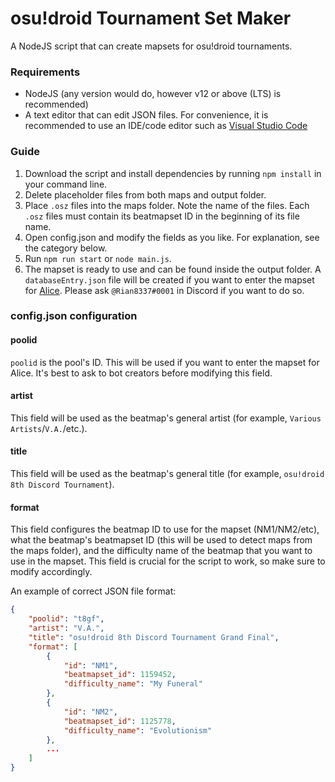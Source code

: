 # osu!droid Tournament Set Maker
A NodeJS script that can create mapsets for osu!droid tournaments.

### Requirements
- NodeJS (any version would do, however v12 or above (LTS) is recommended)
- A text editor that can edit JSON files. For convenience, it is recommended to use an IDE/code editor such as [Visual Studio Code](https://code.visualstudio.com)

### Guide
1. Download the script and install dependencies by running `npm install` in your command line.
2. Delete placeholder files from both maps and output folder.
3. Place `.osz` files into the maps folder. Note the name of the files. Each `.osz` files must contain its beatmapset ID in the beginning of its file name.
4. Open config.json and modify the fields as you like. For explanation, see the category below.
5. Run `npm run start` or `node main.js`.
6. The mapset is ready to use and can be found inside the output folder. A `databaseEntry.json` file will be created if you want to enter the mapset for [Alice](https://github.com/Rian8337/Alice). Please ask `@Rian8337#0001` in Discord if you want to do so.

### config.json configuration
#### poolid
`poolid` is the pool's ID. This will be used if you want to enter the mapset for Alice. It's best to ask to bot creators before modifying this field.

#### artist
This field will be used as the beatmap's general artist (for example, `Various Artists`/`V.A.`/etc.).

#### title
This field will be used as the beatmap's general title (for example, `osu!droid 8th Discord Tournament`).

#### format
This field configures the beatmap ID to use for the mapset (NM1/NM2/etc), what the beatmap's beatmapset ID (this will be used to detect maps from the maps folder), and the difficulty name of the beatmap that you want to use in the mapset.
This field is crucial for the script to work, so make sure to modify accordingly.

An example of correct JSON file format:
```json
{
    "poolid": "t8gf",
    "artist": "V.A.",
    "title": "osu!droid 8th Discord Tournament Grand Final",
    "format": [
        {
            "id": "NM1",
            "beatmapset_id": 1159452,
            "difficulty_name": "My Funeral"
        },
        {
            "id": "NM2",
            "beatmapset_id": 1125778,
            "difficulty_name": "Evolutionism"
        },
        ...
    ]
}
```

